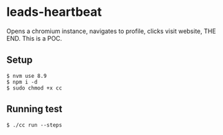 # leads-heartbeat
Opens a chromium instance, navigates to profile, clicks visit website, THE END.
This is a POC.

## Setup

```
$ nvm use 8.9
$ npm i -d
$ sudo chmod +x cc
```

## Running test
```
$ ./cc run --steps
```
